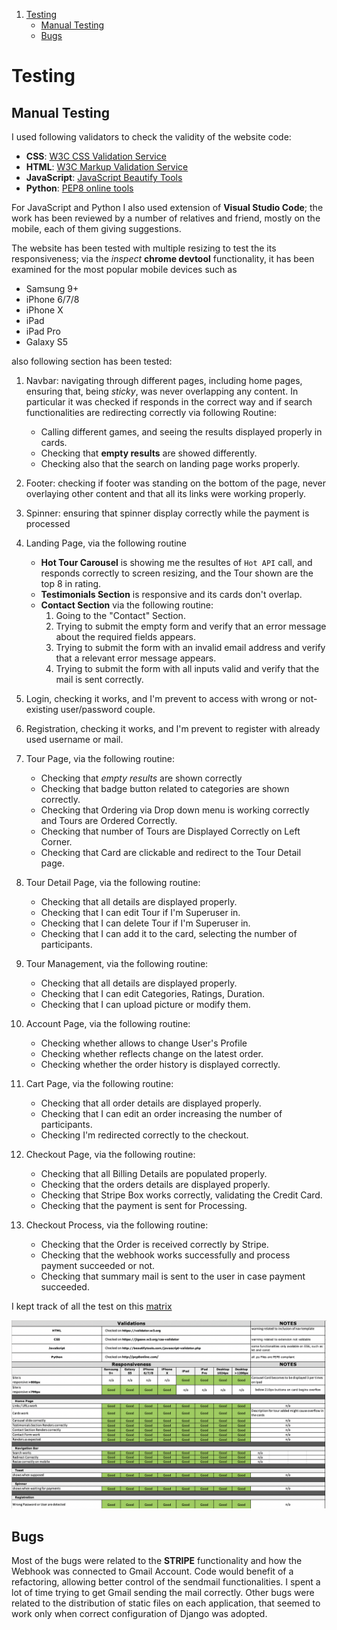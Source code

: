 
1. [Testing](#testing)
    - [Manual Testing](#manual-testing)
    - [Bugs](#bug)

# Testing

## Manual Testing

I used following validators to check the validity of the website code:

* **CSS**: [W3C CSS Validation Service](https://jigsaw.w3.org/css-validator/) 
* **HTML**: [W3C Markup Validation Service](https://validator.w3.org/)
* **JavaScript**: [JavaScript Beautify Tools](http://beautifytools.com/javascript-validator.php)
* **Python**: [PEP8 online tools](http://pep8online.com/)

For JavaScript and Python I also used extension of **Visual Studio Code**; the work has been reviewed by a number of relatives and friend, mostly on the mobile, each of them giving suggestions.

The website has been tested with multiple resizing to test the its responsiveness; via the *inspect* **chrome devtool** functionality,  it has been examined for the most popular mobile devices such as 

* Samsung 9+
* iPhone 6/7/8
* iPhone X
* iPad
* iPad Pro
* Galaxy S5

also following section has been tested:

1. Navbar: navigating through different pages, including home pages, ensuring that, being *sticky*, was never overlapping any content. In particular it was checked if responds in the correct way and if search functionalities are redirecting correctly via following Routine:
    - Calling different games, and seeing the results displayed properly in cards. 
    - Checking that **empty results** are showed differently. 
    - Checking also that the search on landing page works properly.


1. Footer: checking if footer was standing on the bottom of the page, never overlaying other content and that all its links were working properly.

1. Spinner: ensuring that spinner display correctly while the payment is processed

1. Landing Page, via the following routine
    - **Hot Tour Carousel** is showing me the resultes of `Hot API` call, and responds correctly to screen resizing, and the Tour shown are the top 8 in rating.
    - **Testimonials Section** is responsive and its cards don't overlap.
    - **Contact Section** via the following routine:
        1. Going to the "Contact" Section.
        2. Trying to submit the empty form and verify that an error message about the required fields appears.
        3. Trying to submit the form with an invalid email address and verify that a relevant error message appears.
        4. Trying to submit the form with all inputs valid and verify that the mail is sent correctly.

1. Login, checking it works, and I'm prevent to access with wrong or not-existing user/password couple.

1. Registration, checking it works, and I'm prevent to register with already used username or mail.

1. Tour Page, via the following routine:
    - Checking that *empty results* are shown correctly
    - Checking that badge button related to categories are shown correctly.
    - Checking that Ordering via Drop down menu is working correctly and Tours are Ordered Correctly.
    - Checking that number of Tours are Displayed Correctly on Left Corner.
    - Checking that Card are clickable and redirect to the Tour Detail page.

1. Tour Detail Page, via the following routine:
    - Checking that all details are displayed properly.
    - Checking that I can edit Tour if I'm Superuser in.
    - Checking that I can delete Tour if I'm Superuser in.
    - Checking that I can add it to the card, selecting the number of participants.

1. Tour Management, via the following routine:
    - Checking that all details are displayed properly.
    - Checking that I can edit Categories, Ratings, Duration.
    - Checking that I can upload picture or modify them.

1. Account Page, via the following routine:
    - Checking whether allows to change User's Profile
    - Checking whether reflects change on the latest order.
    - Checking whether the order history is displayed correctly.

1. Cart Page, via the following routine:
    - Checking that all order details are displayed properly.
    - Checking that I can edit an order increasing the number of participants.
    - Checking I'm redirected correctly to the checkout.

1. Checkout Page, via the following routine:
    - Checking that all Billing Details are populated properly.
    - Checking that the orders details are displayed properly.
    - Checking that Stripe Box works correctly, validating the Credit Card.
    - Checking that the payment is sent for Processing.

1. Checkout Process, via the following routine:
    - Checking that the Order is received correctly by Stripe.
    - Checking that the webhook works successfully and process payment succeeded or not.
    - Checking that summary mail is sent to the user in case payment succeeded.


I kept track of all the test on this [matrix](test/manualTests.xlsx)

![Manual Testing Matrix](static/img/testing.png)

## Bugs

Most of the bugs were related to the **STRIPE** functionality and how the Webhook was connected to Gmail Account. Code would benefit of a refactoring, allowing better control of the sendmail functionalities. I spent a lot of time trying to get Gmail sending the mail correctly. 
Other bugs were related to the distribution of static files on each application, that seemed to work only when correct configuration of Django was adopted.